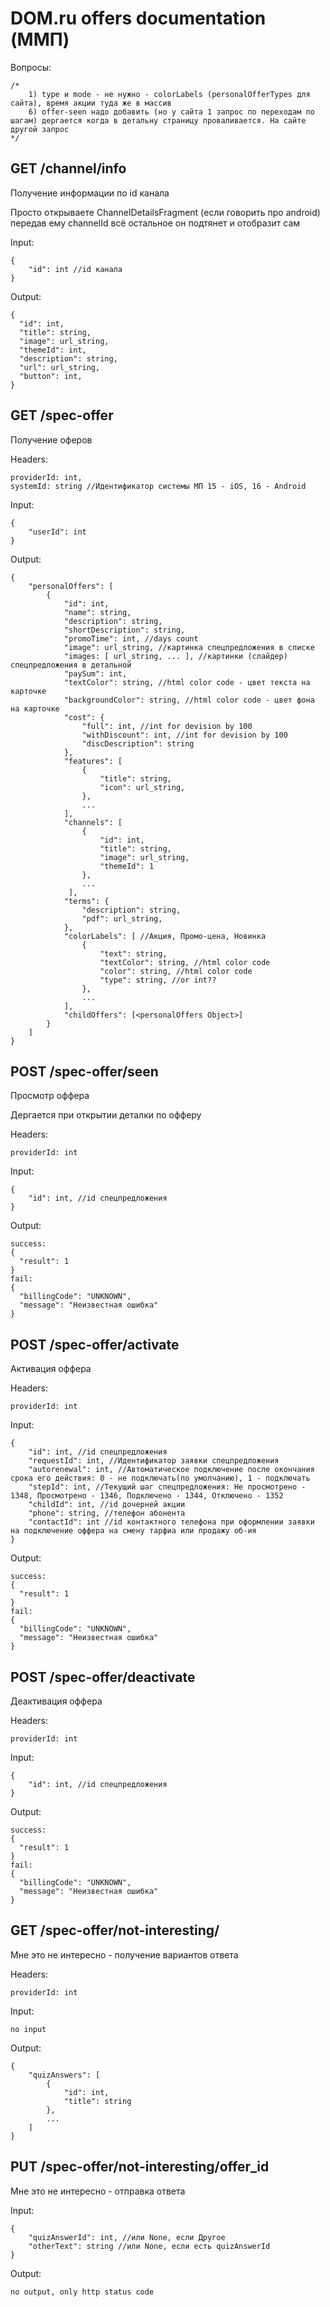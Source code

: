 <h1>DOM.ru offers documentation (ММП)</h1>

Вопросы:

    /*
        1) type и mode - не нужно - colorLabels (personalOfferTypes для сайта), время акции туда же в массив
        6) offer-seen надо добавить (но у сайта 1 запрос по переходам по шагам) дергается когда в детальну страницу проваливается. На сайте другой запрос
    */ 

<h2> GET /channel/info </h2>
Получение информации по id канала

Просто открываете ChannelDetailsFragment (если говорить про android) передав ему channelId всё остальное он подтянет и отобразит сам

Input:
```
{
    "id": int //id канала
}
```

Output:
```
{
  "id": int,
  "title": string,
  "image": url_string,
  "themeId": int,
  "description": string,
  "url": url_string,
  "button": int,
}
```

<h2> GET /spec-offer </h2>
Получение оферов

Headers:
```
providerId: int,
systemId: string //Идентификатор системы МП 15 - iOS, 16 - Android
```

Input:
```
{
    "userId": int
}
```

Output:
```
{
    "personalOffers": [
        {
            "id": int,
            "name": string,
            "description": string,
            "shortDescription": string,
            "promoTime": int, //days count
            "image": url_string, //картинка спецпредложения в списке
            "images: [ url_string, ... ], //картинки (слайдер) спецпредложения в детальной
            "paySum": int,
            "textColor": string, //html color code - цвет текста на карточке
            "backgroundColor": string, //html color code - цвет фона на карточке
            "cost": {
                "full": int, //int for devision by 100
                "withDiscount": int, //int for devision by 100
                "discDescription": string
            },
            "features": [
                {
                    "title": string,
                    "icon": url_string,
                },
                ...
            ],
            "channels": [
                {
                    "id": int,
                    "title": string,
                    "image": url_string,
                    "themeId": 1
                },
                ...
             ],
            "terms": {
                "description": string,
                "pdf": url_string,
            },
            "colorLabels": [ //Акция, Промо-цена, Новинка
                {
                    "text": string,
                    "textColor": string, //html color code
                    "color": string, //html color code
                    "type": string, //or int??
                },
                ...
            ],
            "childOffers": [<personalOffers Object>]
        }
    ]
}
```

<h2> POST /spec-offer/seen </h2>
Просмотр оффера

Дергается при открытии деталки по офферу

Headers:
```
providerId: int
```

Input:
```
{
    "id": int, //id спецпредложения
}
```

Output:

```
success:
{
  "result": 1
}
fail:
{
  "billingCode": "UNKNOWN",
  "message": "Неизвестная ошибка"
}
```

<h2> POST /spec-offer/activate </h2>
Активация оффера

Headers:
```
providerId: int
```

Input:
```
{
    "id": int, //id спецпредложения
    "requestId": int, //Идентификатор заявки спецпредложения
    "autorenewal": int, //Автоматическое подключение после окончания срока его действия: 0 - не подключать(по умолчанию), 1 - подключать
    "stepId": int, //Текущий шаг спецпредложения: Не просмотрено - 1348, Просмотрено - 1346, Подключено - 1344, Отключено - 1352
    "childId": int, //id дочерней акции
    "phone": string, //телефон абонента
    "contactId": int //id контактного телефона при оформлении заявки на подключение оффера на смену тарфиа или продажу об-ия
}
```

Output:

```
success:
{
  "result": 1
}
fail:
{
  "billingCode": "UNKNOWN",
  "message": "Неизвестная ошибка"
}
```

<h2> POST /spec-offer/deactivate </h2>
Деактивация оффера

Headers:
```
providerId: int
```

Input:
```
{
    "id": int, //id спецпредложения
}
```

Output:

```
success:
{
  "result": 1
}
fail:
{
  "billingCode": "UNKNOWN",
  "message": "Неизвестная ошибка"
}
```

<h2> GET /spec-offer/not-interesting/ </h2>
Мне это не интересно - получение вариантов ответа

Headers:
```
providerId: int
```

Input:
```
no input
```

Output:

```
{
    "quizAnswers": [
        {   
            "id": int,
            "title": string
        },
        ...
    ]
}
```

<h2> PUT /spec-offer/not-interesting/offer_id </h2>
Мне это не интересно - отправка ответа

Input:
```
{
    "quizAnswerId": int, //или None, если Другое
    "otherText": string //или None, если есть quizAnswerId
}
```

Output:

```
no output, only http status code
```